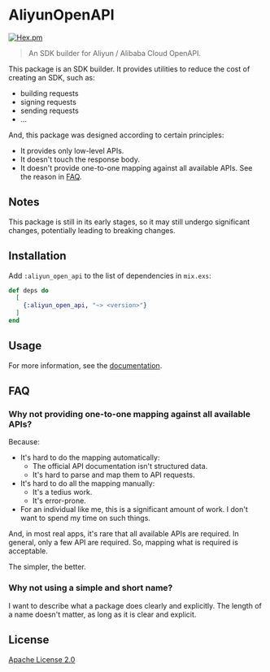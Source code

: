 # AliyunOpenAPI

[![Hex.pm](https://img.shields.io/hexpm/v/aliyun_open_api.svg)](https://hex.pm/packages/aliyun_open_api)

> An SDK builder for Aliyun / Alibaba Cloud OpenAPI.

This package is an SDK builder. It provides utilities to reduce the cost of creating an SDK, such as:

- building requests
- signing requests
- sending requests
- ...

And, this package was designed according to certain principles:

- It provides only low-level APIs.
- It doesn't touch the response body.
- It doesn't provide one-to-one mapping against all available APIs. See the reason in [FAQ](#faq).

## Notes

This package is still in its early stages, so it may still undergo significant changes, potentially leading to breaking changes.

## Installation

Add `:aliyun_open_api` to the list of dependencies in `mix.exs`:

```elixir
def deps do
  [
    {:aliyun_open_api, "~> <version>"}
  ]
end
```

## Usage

For more information, see the [documentation](https://hexdocs.pm/aliyun_open_api/AliyunOpenAPI.html).

## FAQ

### Why not providing one-to-one mapping against all available APIs?

Because:

- It's hard to do the mapping automatically:
  - The official API documentation isn't structured data.
  - It's hard to parse and map them to API requests.
- It's hard to do all the mapping manually:
  - It's a tedius work.
  - It's error-prone.
- For an individual like me, this is a significant amount of work. I don't want to spend my time on such things.

And, in most real apps, it's rare that all available APIs are required. In general, only a few API are required. So, mapping what is required is acceptable.

The simpler, the better.

### Why not using a simple and short name?

I want to describe what a package does clearly and explicitly. The length of a name doesn't matter, as long as it is clear and explicit.

## License

[Apache License 2.0](http://www.apache.org/licenses/LICENSE-2.0)
